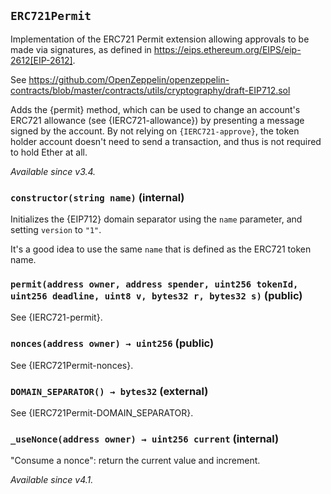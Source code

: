 ## `ERC721Permit`

Implementation of the ERC721 Permit extension allowing approvals to be made via signatures, as defined in
https://eips.ethereum.org/EIPS/eip-2612[EIP-2612].

See https://github.com/OpenZeppelin/openzeppelin-contracts/blob/master/contracts/utils/cryptography/draft-EIP712.sol

Adds the {permit} method, which can be used to change an account's ERC721 allowance (see {IERC721-allowance}) by
presenting a message signed by the account. By not relying on `{IERC721-approve}`, the token holder account doesn't
need to send a transaction, and thus is not required to hold Ether at all.

_Available since v3.4._

### `constructor(string name)` (internal)

Initializes the {EIP712} domain separator using the `name` parameter, and setting `version` to `"1"`.

It's a good idea to use the same `name` that is defined as the ERC721 token name.

### `permit(address owner, address spender, uint256 tokenId, uint256 deadline, uint8 v, bytes32 r, bytes32 s)` (public)

See {IERC721-permit}.

### `nonces(address owner) → uint256` (public)

See {IERC721Permit-nonces}.

### `DOMAIN_SEPARATOR() → bytes32` (external)

See {IERC721Permit-DOMAIN_SEPARATOR}.

### `_useNonce(address owner) → uint256 current` (internal)

"Consume a nonce": return the current value and increment.

_Available since v4.1._
